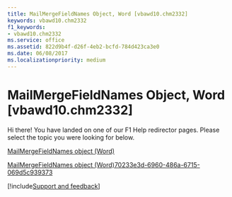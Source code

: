```yaml
---
title: MailMergeFieldNames Object, Word [vbawd10.chm2332]
keywords: vbawd10.chm2332
f1_keywords:
- vbawd10.chm2332
ms.service: office
ms.assetid: 822d9b4f-d26f-4eb2-bcfd-784d423ca3e0
ms.date: 06/08/2017
ms.localizationpriority: medium
---
```



# MailMergeFieldNames Object, Word [vbawd10.chm2332]

Hi there! You have landed on one of our F1 Help redirector pages. Please select the topic you were looking for below.

[MailMergeFieldNames object (Word)](https://msdn.microsoft.com/library/5a3752da-63b2-f0f9-7456-01a31bac5f62%28Office.15%29.aspx)

[MailMergeFieldNames object (Word)70233e3d-6960-486a-6715-069d5c939373](https://msdn.microsoft.com/library/70233e3d-6960-486a-6715-069d5c939373%28Office.15%29.aspx)

[!include[Support and feedback](~/includes/feedback-boilerplate.md)]